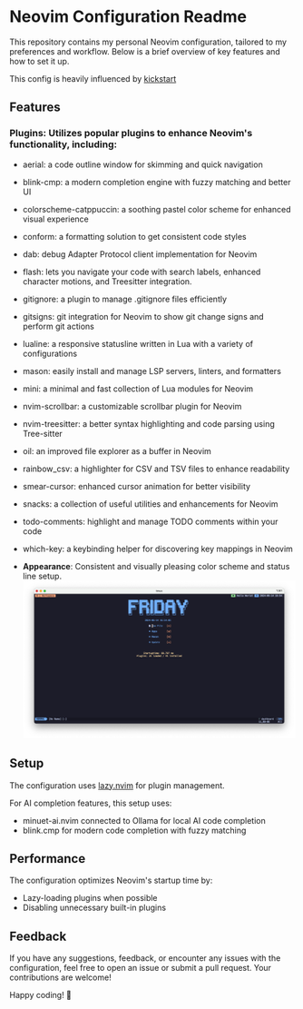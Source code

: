 # Neovim Configuration Readme

This repository contains my personal Neovim configuration, tailored to my
preferences and workflow. Below is a brief overview of key features and how to
set it up.

This config is heavily influenced by [kickstart](https://github.com/nvim-lua/kickstart.nvim.git)

## Features

### **Plugins**: Utilizes popular plugins to enhance Neovim's functionality, including:
  - aerial: a code outline window for skimming and quick navigation
  - blink-cmp: a modern completion engine with fuzzy matching and better UI
  - colorscheme-catppuccin: a soothing pastel color scheme for enhanced visual experience
  - conform: a formatting solution to get consistent code styles
  - dab: debug Adapter Protocol client implementation for Neovim
  - flash: lets you navigate your code with search labels, enhanced character motions, and Treesitter integration.
  - gitignore: a plugin to manage .gitignore files efficiently
  - gitsigns: git integration for Neovim to show git change signs and perform git actions
  - lualine: a responsive statusline written in Lua with a variety of configurations
  - mason: easily install and manage LSP servers, linters, and formatters
  - mini: a minimal and fast collection of Lua modules for Neovim
  - nvim-scrollbar: a customizable scrollbar plugin for Neovim
  - nvim-treesitter: a better syntax highlighting and code parsing using Tree-sitter
  - oil: an improved file explorer as a buffer in Neovim
  - rainbow_csv: a highlighter for CSV and TSV files to enhance readability
  - smear-cursor: enhanced cursor animation for better visibility
  - snacks: a collection of useful utilities and enhancements for Neovim
  - todo-comments: highlight and manage TODO comments within your code
  - which-key: a keybinding helper for discovering key mappings in Neovim

- **Appearance**: Consistent and visually pleasing color scheme and status line setup.
![Screenshot](./screenshot.png)

## Setup
The configuration uses [lazy.nvim](https://github.com/folke/lazy.nvim) for plugin management.

For AI completion features, this setup uses:
- minuet-ai.nvim connected to Ollama for local AI code completion
- blink.cmp for modern code completion with fuzzy matching

## Performance
The configuration optimizes Neovim's startup time by:
- Lazy-loading plugins when possible
- Disabling unnecessary built-in plugins

## Feedback

If you have any suggestions, feedback, or encounter any issues with the configuration, feel free to open an issue or submit a pull request. Your contributions are welcome!

Happy coding! 🚀
